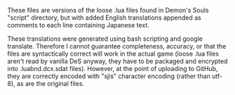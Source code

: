 These files are versions of the loose .lua files found in Demon's Souls "script" directory, but with added English translations appended as comments to each line containing Japanese text.

These translations were generated using bash scripting and google translate. Therefore I cannot guarantee completeness, accuracy, or that the files are syntactically correct will work in the actual game (loose .lua files aren't read by vanilla DeS anyway, they have to be packaged and encrypted into .luabnd.dcx.sdat files). However, at the point of uploading to GitHub, they are correctly encoded with "sjis" character encoding (rather than utf-8), as are the original files.
